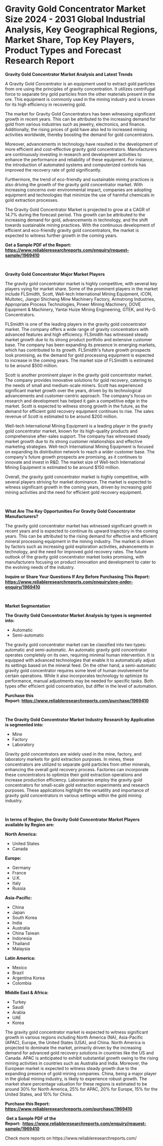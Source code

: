 <p><h1>Gravity Gold Concentrator Market Size 2024 - 2031 Global Industrial Analysis, Key Geographical Regions, Market Share, Top Key Players, Product Types and Forecast Research Report</h1></p><p><strong>Gravity Gold Concentrator Market Analysis and Latest Trends</strong></p>
<p><p>A Gravity Gold Concentrator is an equipment used to extract gold particles from ore using the principles of gravity concentration. It utilizes centrifugal force to separate tiny gold particles from the other materials present in the ore. This equipment is commonly used in the mining industry and is known for its high efficiency in recovering gold.</p><p>The market for Gravity Gold Concentrators has been witnessing significant growth in recent years. This can be attributed to the increasing demand for gold from various industries such as jewelry, electronics, and finance. Additionally, the rising prices of gold have also led to increased mining activities worldwide, thereby boosting the demand for gold concentrators.</p><p>Moreover, advancements in technology have resulted in the development of more efficient and cost-effective gravity gold concentrators. Manufacturers are continuously investing in research and development activities to enhance the performance and reliability of these equipment. For instance, the introduction of automated systems and computerized controls has improved the recovery rate of gold significantly.</p><p>Furthermore, the trend of eco-friendly and sustainable mining practices is also driving the growth of the gravity gold concentrator market. With increasing concerns over environmental impact, companies are adopting equipment and technologies that minimize the use of harmful chemicals in gold extraction processes.</p><p>The Gravity Gold Concentrator Market is projected to grow at a CAGR of 14.7% during the forecast period. This growth can be attributed to the increasing demand for gold, advancements in technology, and the shift towards sustainable mining practices. With the continuous development of efficient and eco-friendly gravity gold concentrators, the market is expected to witness further growth in the coming years.</p></p>
<p><strong>Get a Sample PDF of the Report:&nbsp; <a href="https://www.reliableresearchreports.com/enquiry/request-sample/1969410">https://www.reliableresearchreports.com/enquiry/request-sample/1969410</a></strong></p>
<p>&nbsp;</p>
<p><strong>Gravity Gold Concentrator Major Market Players</strong></p>
<p><p>The gravity gold concentrator market is highly competitive, with several key players vying for market share. Some of the prominent players in the market include FLSmidth, Scott, Well-tech International Mining Equipment, iCON, Multotec, Jiangxi Shicheng Mine Machinery Factory, Armstrong Industries, Appropriate Process Technologies, Pineer Mining Machinery, DOVE Equipment & Machinery, Yantai Huize Mining Engineering, GTEK, and Hy-G Concentrators.</p><p>FLSmidth is one of the leading players in the gravity gold concentrator market. The company offers a wide range of gravity concentrators with advanced features and high efficiency. FLSmidth has witnessed steady market growth due to its strong product portfolio and extensive customer base. The company has been expanding its presence in emerging markets, which has contributed to its growth. FLSmidth's future growth prospects look promising, as the demand for gold processing equipment is expected to increase in the coming years. The market size of FLSmidth is estimated to be around $500 million.</p><p>Scott is another prominent player in the gravity gold concentrator market. The company provides innovative solutions for gold recovery, catering to the needs of small and medium-scale miners. Scott has experienced significant market growth over the years, driven by its technological advancements and customer-centric approach. The company's focus on research and development has helped it gain a competitive edge in the market. Scott is expected to witness strong growth in the future, as the demand for efficient gold recovery equipment continues to rise. The sales revenue of Scott is estimated to be around $200 million.</p><p>Well-tech International Mining Equipment is a leading player in the gravity gold concentrator market, known for its high-quality products and comprehensive after-sales support. The company has witnessed steady market growth due to its strong customer relationships and effective marketing strategies. Well-tech International Mining Equipment is focused on expanding its distribution network to reach a wider customer base. The company's future growth prospects are promising, as it continues to innovate and invest in R&D. The market size of Well-tech International Mining Equipment is estimated to be around $150 million.</p><p>Overall, the gravity gold concentrator market is highly competitive, with several players striving for market dominance. The market is expected to witness significant growth in the coming years, driven by increasing gold mining activities and the need for efficient gold recovery equipment.</p></p>
<p>&nbsp;</p>
<p><strong>What Are The Key Opportunities For Gravity Gold Concentrator Manufacturers?</strong></p>
<p><p>The gravity gold concentrator market has witnessed significant growth in recent years and is expected to continue its upward trajectory in the coming years. This can be attributed to the rising demand for effective and efficient mineral processing equipment in the mining industry. The market is driven by factors such as increasing gold exploration activities, advancements in technology, and the need for improved gold recovery rates. The future outlook of the gravity gold concentrator market looks promising, with manufacturers focusing on product innovation and development to cater to the evolving needs of the industry.</p></p>
<p><strong>Inquire or Share Your Questions If Any Before Purchasing This Report: <a href="https://www.reliableresearchreports.com/enquiry/pre-order-enquiry/1969410">https://www.reliableresearchreports.com/enquiry/pre-order-enquiry/1969410</a></strong></p>
<p>&nbsp;</p>
<p><strong>Market Segmentation</strong></p>
<p><strong>The Gravity Gold Concentrator Market Analysis by types is segmented into:</strong></p>
<p><ul><li>Automatic</li><li>Semi-automatic</li></ul></p>
<p><p>The gravity gold concentrator market can be classified into two types: automatic and semi-automatic. An automatic gravity gold concentrator operates completely on its own, requiring minimal human intervention. It is equipped with advanced technologies that enable it to automatically adjust its settings based on the mineral feed. On the other hand, a semi-automatic gravity gold concentrator requires some level of human involvement for certain operations. While it also incorporates technology to optimize its performance, manual adjustments may be needed for specific tasks. Both types offer efficient gold concentration, but differ in the level of automation.</p></p>
<p><strong>Purchase this Report:&nbsp;<a href="https://www.reliableresearchreports.com/purchase/1969410">https://www.reliableresearchreports.com/purchase/1969410</a></strong></p>
<p>&nbsp;</p>
<p><strong>The Gravity Gold Concentrator Market Industry Research by Application is segmented into:</strong></p>
<p><ul><li>Mine</li><li>Factory</li><li>Laboratory</li></ul></p>
<p><p>Gravity gold concentrators are widely used in the mine, factory, and laboratory markets for gold extraction purposes. In mines, these concentrators are utilized to separate gold particles from other minerals, enhancing the overall gold recovery process. Factories can incorporate these concentrators to optimize their gold extraction operations and increase production efficiency. Laboratories employ the gravity gold concentrators for small-scale gold extraction experiments and research purposes. These applications highlight the versatility and importance of gravity gold concentrators in various settings within the gold mining industry.</p></p>
<p>&nbsp;</p>
<p><strong>In terms of Region, the Gravity Gold Concentrator Market Players available by Region are:</strong></p>
<p>
    <p> <strong> North America: </strong>
        <ul>
            <li>United States</li>
            <li>Canada</li>
        </ul>
        </p> 
    <p> <strong> Europe: </strong>
        <ul>
            <li>Germany</li>
            <li>France</li>
            <li>U.K.</li>
            <li>Italy</li>
            <li>Russia</li>
        </ul>
        </p> 
    <p> <strong> Asia-Pacific: </strong>
        <ul>
            <li>China</li>
            <li>Japan</li>
            <li>South Korea</li>
            <li>India</li>
            <li>Australia</li>
            <li>China Taiwan</li>
            <li>Indonesia</li>
            <li>Thailand</li>
            <li>Malaysia</li>
        </ul>
        </p> 
    <p> <strong> Latin America: </strong>
        <ul>
            <li>Mexico</li>
            <li>Brazil</li>
            <li>Argentina Korea</li>
            <li>Colombia</li>
        </ul>
        </p> 
    <p> <strong> Middle East & Africa: </strong>
        <ul>
            <li>Turkey</li>
            <li>Saudi</li>
            <li>Arabia</li>
            <li>UAE</li>
            <li>Korea</li>
        </ul>
    </p>
    </p>
<p><p>The gravity gold concentrator market is expected to witness significant growth in various regions including North America (NA), Asia-Pacific (APAC), Europe, the United States (USA), and China. North America is projected to dominate the market, primarily driven by the increasing demand for advanced gold recovery solutions in countries like the US and Canada. APAC is anticipated to exhibit substantial growth owing to the rising mining activities in countries such as Australia and India. Moreover, the European market is expected to witness steady growth due to the expanding presence of gold mining companies. China, being a major player in the global mining industry, is likely to experience robust growth. The market share percentage valuation for these regions is estimated to be around 30% for North America, 25% for APAC, 20% for Europe, 15% for the United States, and 10% for China.</p></p>
<p><strong>Purchase this Report: <a href="https://www.reliableresearchreports.com/purchase/1969410">https://www.reliableresearchreports.com/purchase/1969410</a></strong></p>
<p>&nbsp;<strong>Get a Sample PDF of the Report:&nbsp;&nbsp;<a href="https://www.reliableresearchreports.com/enquiry/request-sample/1969410">https://www.reliableresearchreports.com/enquiry/request-sample/1969410</a></strong></p>
<p><strong></strong></p>
<p>Check more reports on https://www.reliableresearchreports.com/</p>